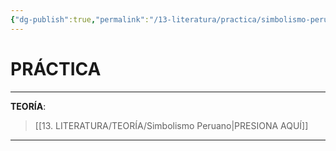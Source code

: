 ```yaml
---
{"dg-publish":true,"permalink":"/13-literatura/practica/simbolismo-peruano/","tags":["Literatura","Práctica"]}
---
```


# PRÁCTICA
---
**TEORÍA**:
>[[13. LITERATURA/TEORÍA/Simbolismo Peruano\|PRESIONA AQUÍ]]

---
